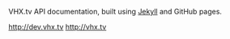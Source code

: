 VHX.tv API documentation, built using [Jekyll](https://github.com/mojombo/jekyll) and GitHub pages.

<http://dev.vhx.tv>
<http://vhx.tv>
